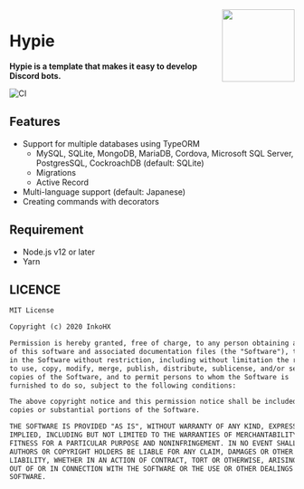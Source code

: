 <img src="https://i.imgur.com/czROpZP.png" align="right" width="128px" height="128px"/>

# Hypie

**Hypie is a template that makes it easy to develop Discord bots.**

![CI](https://github.com/InkoHX/Hypie/workflows/CI/badge.svg)

## Features

- Support for multiple databases using TypeORM
  - MySQL, SQLite, MongoDB, MariaDB, Cordova, Microsoft SQL Server, PostgresSQL, CockroachDB (default: SQLite)
  - Migrations
  - Active Record
- Multi-language support (default: Japanese)
- Creating commands with decorators

## Requirement

- Node.js v12 or later
- Yarn

## LICENCE

```txt
MIT License

Copyright (c) 2020 InkoHX

Permission is hereby granted, free of charge, to any person obtaining a copy
of this software and associated documentation files (the "Software"), to deal
in the Software without restriction, including without limitation the rights
to use, copy, modify, merge, publish, distribute, sublicense, and/or sell
copies of the Software, and to permit persons to whom the Software is
furnished to do so, subject to the following conditions:

The above copyright notice and this permission notice shall be included in all
copies or substantial portions of the Software.

THE SOFTWARE IS PROVIDED "AS IS", WITHOUT WARRANTY OF ANY KIND, EXPRESS OR
IMPLIED, INCLUDING BUT NOT LIMITED TO THE WARRANTIES OF MERCHANTABILITY,
FITNESS FOR A PARTICULAR PURPOSE AND NONINFRINGEMENT. IN NO EVENT SHALL THE
AUTHORS OR COPYRIGHT HOLDERS BE LIABLE FOR ANY CLAIM, DAMAGES OR OTHER
LIABILITY, WHETHER IN AN ACTION OF CONTRACT, TORT OR OTHERWISE, ARISING FROM,
OUT OF OR IN CONNECTION WITH THE SOFTWARE OR THE USE OR OTHER DEALINGS IN THE
SOFTWARE.
```
